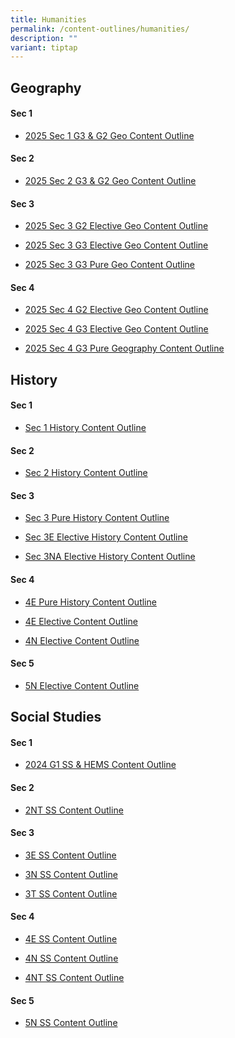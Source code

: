 ```yaml
---
title: Humanities
permalink: /content-outlines/humanities/
description: ""
variant: tiptap
---
```

<h2>Geography</h2>
<h4>Sec 1</h4>
<ul data-tight="true" class="tight">
<li>
<p><a href="/files/Content Outlines_Humanities/Geography/Sec_1_G3___G2_Geography_Content_Outline.pdf" rel="noopener noreferrer nofollow" target="_blank">2025 Sec 1 G3 &amp; G2 Geo Content Outline</a>
</p>
</li>
</ul>
<h4>Sec 2</h4>
<ul data-tight="true" class="tight">
<li>
<p><a href="/files/Content Outlines_Humanities/Geography/Sec_2_G3___G2_Geography_Content_Outline.pdf" rel="noopener noreferrer nofollow" target="_blank">2025 Sec 2 G3 &amp; G2 Geo Content Outline</a>
</p>
</li>
</ul>
<h4>Sec 3</h4>
<ul data-tight="true" class="tight">
<li>
<p><a href="/files/Content Outlines_Humanities/Geography/Sec_3_G2_Elective_Geography_Content_Outline.pdf" rel="noopener noreferrer nofollow" target="_blank">2025 Sec 3 G2 Elective Geo Content Outline</a>
</p>
</li>
<li>
<p><a href="/files/Content Outlines_Humanities/Geography/Sec_3_G3_Elective_Geography_Content_Outline.pdf" rel="noopener noreferrer nofollow" target="_blank">2025 Sec 3 G3 Elective Geo Content Outline</a>
</p>
</li>
<li>
<p><a href="/files/Content Outlines_Humanities/Geography/Sec_3_G3_Pure_Geography_Content_Outline.pdf" rel="noopener noreferrer nofollow" target="_blank">2025 Sec 3 G3 Pure Geo Content Outline</a>
</p>
</li>
</ul>
<h4>Sec 4</h4>
<ul data-tight="true" class="tight">
<li>
<p><a href="/files/Content Outlines_Humanities/Geography/Sec_4_G2_Elective_Geography_Content_Outline.pdf" rel="noopener nofollow" target="_blank">2025 Sec 4 G2 Elective Geo Content Outline</a>
</p>
</li>
<li>
<p><a href="/files/Content Outlines_Humanities/Geography/Sec_4_G3_Elective_Geography_Content_Outline.pdf" rel="noopener nofollow" target="_blank">2025 Sec 4 G3 Elective Geo Content Outline</a>
</p>
</li>
<li>
<p><a href="/files/Content Outlines_Humanities/Geography/Sec_4_G3_Pure_Geography_Content_Outline.pdf" rel="noopener nofollow" target="_blank">2025 Sec 4 G3 Pure Geography Content Outline</a>
</p>
</li>
</ul>
<h2>History</h2>
<h4>Sec 1</h4>
<ul data-tight="true" class="tight">
<li>
<p><a href="/files/Content%20Outlines_Humanities/History/Sec%201%20Content%20Outline.pdf" rel="noopener noreferrer nofollow" target="_blank">Sec 1 History Content Outline</a>
</p>
</li>
</ul>
<h4>Sec 2</h4>
<ul data-tight="true" class="tight">
<li>
<p><a href="/files/Content%20Outlines_Humanities/History/Sec%202%20Content%20Outline.pdf" rel="noopener noreferrer nofollow" target="_blank">Sec 2 History Content Outline</a>
</p>
</li>
</ul>
<h4>Sec 3</h4>
<ul data-tight="true" class="tight">
<li>
<p><a href="/files/Content%20Outlines_Humanities/History/2023%20Sec%203%20Pure%20History%20Content%20Outline.pdf" rel="noopener noreferrer nofollow" target="_blank">Sec 3 Pure History Content Outline</a>
</p>
</li>
<li>
<p><a href="/files/Content%20Outlines_Humanities/History/Sec%203E%20Elective%20History%20Content%20Outline.pdf" rel="noopener noreferrer nofollow" target="_blank">Sec 3E Elective History Content Outline</a>
</p>
</li>
<li>
<p><a href="/files/Content%20Outlines_Humanities/History/Sec%203NA%20Elective%20History%20Content%20Outline.pdf" rel="noopener noreferrer nofollow" target="_blank">Sec 3NA Elective History Content Outline</a>
</p>
</li>
</ul>
<h4>Sec 4</h4>
<ul data-tight="true" class="tight">
<li>
<p><a href="/files/Content%20Outlines_Humanities/History/4E%20Pure%20History%20Content%20Outline.pdf" rel="noopener noreferrer nofollow" target="_blank">4E Pure History Content Outline</a>
</p>
</li>
<li>
<p><a href="/files/Content%20Outlines_Humanities/History/4E5N%20Elective%20Content%20Outline.pdf" rel="noopener noreferrer nofollow" target="_blank">4E Elective Content Outline</a>
</p>
</li>
<li>
<p><a href="/files/Content%20Outlines_Humanities/History/4N%20Elective%20Content%20Outline.pdf" rel="noopener noreferrer nofollow" target="_blank">4N Elective Content Outline</a>
</p>
</li>
</ul>
<h4>Sec 5</h4>
<ul data-tight="true" class="tight">
<li>
<p><a href="/files/Content%20Outlines_Humanities/History/4E5N%20Elective%20Content%20Outline.pdf" rel="noopener noreferrer nofollow" target="_blank">5N Elective Content Outline</a>
</p>
</li>
</ul>
<h2>Social Studies</h2>
<h4>Sec 1</h4>
<ul data-tight="true" class="tight">
<li>
<p><a href="/files/Content Outlines_Humanities/SS/2024_G1_SS___HEMS_Content_Outline.pdf" rel="noopener noreferrer nofollow" target="_blank">2024 G1 SS &amp; HEMS Content Outline</a>
</p>
</li>
</ul>
<h4>Sec 2</h4>
<ul data-tight="true" class="tight">
<li>
<p><a href="/files/Content%20Outlines_Humanities/SS/2NT%20SS%20Content%20Outline%202022.pdf" rel="noopener noreferrer nofollow" target="_blank">2NT SS Content Outline</a>
</p>
</li>
</ul>
<h4>Sec 3</h4>
<ul data-tight="true" class="tight">
<li>
<p><a href="/files/Content%20Outlines_Humanities/SS/3E%20SS%20Content%20Outline.pdf" rel="noopener noreferrer nofollow" target="_blank">3E SS Content Outline</a>
</p>
</li>
<li>
<p><a href="/files/Content%20Outlines_Humanities/SS/3N%20SS%20Content%20Outline.pdf" rel="noopener noreferrer nofollow" target="_blank">3N SS Content Outline</a>
</p>
</li>
<li>
<p><a href="/files/Content%20Outlines_Humanities/SS/3T%20SS%20Content%20Outline.pdf" rel="noopener noreferrer nofollow" target="_blank">3T SS Content Outline</a>
</p>
</li>
</ul>
<h4>Sec 4</h4>
<ul data-tight="true" class="tight">
<li>
<p><a href="/files/Content%20Outlines_Humanities/SS/Content%20Outline_4E%20SS.pdf" rel="noopener noreferrer nofollow" target="_blank">4E SS Content Outline</a>
</p>
</li>
<li>
<p><a href="/files/Content%20Outlines_Humanities/SS/4N%20SS%20Content%20Outline%202022.pdf" rel="noopener noreferrer nofollow" target="_blank">4N SS Content Outline</a>
</p>
</li>
<li>
<p><a href="/files/Content%20Outlines_Humanities/SS/4NT%20SS%20Content%20Outline%202022.pdf" rel="noopener noreferrer nofollow" target="_blank">4NT SS Content Outline</a>
</p>
</li>
</ul>
<h4>Sec 5</h4>
<ul data-tight="true" class="tight">
<li>
<p><a href="/files/Content%20Outlines_Humanities/SS/Content%20Outline_5N%20SS.pdf" rel="noopener noreferrer nofollow" target="_blank">5N SS Content Outline</a>
</p>
</li>
</ul>
<p></p>